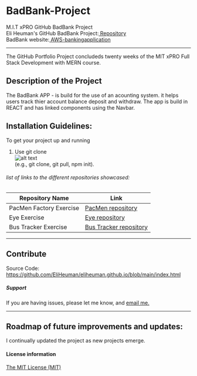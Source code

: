 # BadBank-Project
M.I.T xPRO GitHub BadBank Project<br>
Eli Heuman's GitHub BadBank Project:<a href="https://github.com/EliHeuman/eliheuman.github.io"> Repository</a><br>
BadBank website:<a href=https://eli-heumanbankingapplication.s3.amazonaws.com/index.html> AWS-bankingapplication</a>
___

The GitHub Portfolio Project concludeds twenty weeks of the MIT xPRO Full Stack Development with MERN course.

## Description of the Project 
The BadBank APP - is build for the use of an acounting system. it helps users track thier account balance deposit and withdraw.
The app is build in REACT and has linked components using the Navbar.

## Installation Guidelines:
To get your project up and running<br>
1. Use git clone<br>
![alt text](https://github.com/[username]/[reponame]/blob/[branch]/image.jpg?raw=true)<br>
(e.g., git clone, git pull, npm init).

###### list of links to the different repositories showcased:
Repository Name  | Link
-------------|--------------------
PacMen Factory Exercise | <a href="https://github.com/EliHeuman/PacMen-Factory-Exercise">PacMen repository</a>
Eye Exercise | <a href="https://github.com/EliHeuman/Eye">Eye repository</a>
Bus Tracker Exercise| <a href="https://github.com/EliHeuman/Real-Time-Bus-Tracker">Bus Tracker repository</a>
___
## Contribute
Source Code: https://github.com/EliHeuman/eliheuman.github.io/blob/main/index.html

##### Support
If you are having issues, please let me know, and <a href="mailto:biz.elih@gmail.com"> email me.</a>
___
## Roadmap of future improvements and updates:
I continually updated the project as new projects emerge.

#### License information

<a href="http://eliheuman.github.io/License.txt">The MIT License (MIT)</a>

